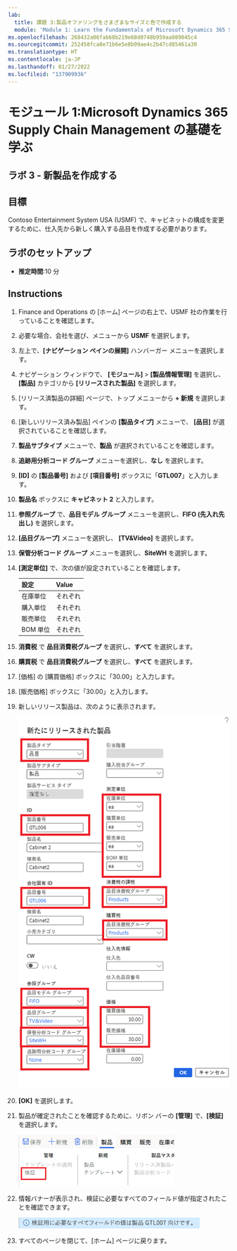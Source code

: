 ```yaml
---
lab:
  title: 課題 3:製品オファリングをさまざまなサイズと色で作成する
  module: 'Module 1: Learn the Fundamentals of Microsoft Dynamics 365 Supply Chain Management'
ms.openlocfilehash: 268432a06fab68b219e68d0748b959aa089045c4
ms.sourcegitcommit: 252458fca8e71b6e5e8b99ae4c2b47cd85461a30
ms.translationtype: HT
ms.contentlocale: ja-JP
ms.lasthandoff: 01/27/2022
ms.locfileid: "137909936"
---
```

# <a name="module-1-learn-the-fundamentals-of-microsoft-dynamics-365-supply-chain-management"></a>モジュール 1:Microsoft Dynamics 365 Supply Chain Management の基礎を学ぶ

## <a name="lab-3---create-a-new-product"></a>ラボ 3 - 新製品を作成する

## <a name="objectives"></a>目標

Contoso Entertainment System USA (USMF) で、キャビネットの構成を変更するために、仕入先から新しく購入する品目を作成する必要があります。

## <a name="lab-setup"></a>ラボのセットアップ

   - **推定時間**:10 分

## <a name="instructions"></a>Instructions

1. Finance and Operations の [ホーム] ページの右上で、USMF 社の作業を行っていることを確認します。

1. 必要な場合、会社を選び、メニューから **USMF** を選択します。

1. 左上で、**[ナビゲーション ペインの展開]** ハンバーガー メニューを選択します。

1. ナビゲーション ウィンドウで、 **[モジュール]**  >  **[製品情報管理]** を選択し、 **[製品]** カテゴリから **[リリースされた製品]** を選択します。

1. [リリース済製品の詳細] ページで、トップ メニューから **+ 新規** を選択します。

1. [新しいリリース済み製品] ペインの **[製品タイプ]** メニューで、 **[品目]** が選択されていることを確認します。

1. **製品サブタイプ** メニューで、**製品** が選択されていることを確認します。

1. **追跡用分析コード グループ** メニューを選択し、**なし** を選択します。

1. **[ID]** の **[製品番号]** および **[項目番号]** ボックスに「**GTL007**」と入力します。

1. **製品名** ボックスに **キャビネット 2** と入力します。

1. **参照グループ** で、**品目モデル グループ** メニューを選択し、**FIFO (先入れ先出し)** を選択します。

1. **[品目グループ]** メニューを選択し、 **[TV&Video]** を選択します。

1. **保管分析コード グループ** メニューを選択し、**SiteWH** を選択します。

1. **[測定単位]** で、次の値が設定されていることを確認します。

    | **設定**| **Value**|
    | :--- | :--- |
    | 在庫単位| それぞれ|
    | 購入単位| それぞれ|
    | 販売単位| それぞれ|
    | BOM 単位| それぞれ|

1. **消費税** で **品目消費税グループ** を選択し、**すべて** を選択します。

1. **購買税** で **品目消費税グループ** を選択し、**すべて** を選択します。

1. [価格] の [購買価格] ボックスに「30.00」と入力します。

1. [販売価格] ボックスに「30.00」と入力します。

1. 新しいリリース製品は、次のように表示されます。

    ![完成した新しいリリース製品フォームを表示する画面の画像](./media/lp1-m2-new-release-product.png)

1. **[OK]** を選択します。

1. 製品が確定されたことを確認するために、リボン バーの **[管理]** で、**[検証]** を選択します。

    ![検証 が強調表示されたリボン バーを表示する画面の画像](./media/lp1-m2-validate-ribbon-bar.png)

1. 情報バナーが表示され、検証に必要なすべてのフィールド値が指定されたことを確認できます。

    ![すべての必須フィールドが検証されたという情報を通知する画面の画像](./media/lp1-m2-confirmation-of-validation.png)

1. すべてのページを閉じて、[ホーム] ページに戻ります。
